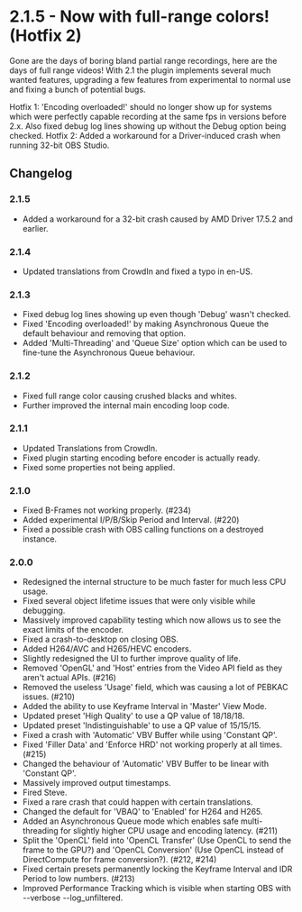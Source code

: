 # 2.1.5 - Now with full-range colors! (Hotfix 2)
Gone are the days of boring bland partial range recordings, here are the days of full range videos! With 2.1 the plugin implements several much wanted features, upgrading a few features from experimental to normal use and fixing a bunch of potential bugs.

Hotfix 1: 'Encoding overloaded!' should no longer show up for systems which were perfectly capable recording at the same fps in versions before 2.x. Also fixed debug log lines showing up without the Debug option being checked.
Hotfix 2: Added a workaround for a Driver-induced crash when running 32-bit OBS Studio.

## Changelog
### 2.1.5
* Added a workaround for a 32-bit crash caused by AMD Driver 17.5.2 and earlier.

### 2.1.4
* Updated translations from CrowdIn and fixed a typo in en-US.

### 2.1.3
* Fixed debug log lines showing up even though 'Debug' wasn't checked.
* Fixed 'Encoding overloaded!' by making Asynchronous Queue the default behaviour and removing that option.
* Added 'Multi-Threading' and 'Queue Size' option which can be used to fine-tune the Asynchronous Queue behaviour.

### 2.1.2
* Fixed full range color causing crushed blacks and whites.
* Further improved the internal main encoding loop code.

### 2.1.1
* Updated Translations from CrowdIn.
* Fixed plugin starting encoding before encoder is actually ready.
* Fixed some properties not being applied.

### 2.1.0
* Fixed B-Frames not working properly. (#234)
* Added experimental I/P/B/Skip Period and Interval. (#220)
* Fixed a possible crash with OBS calling functions on a destroyed instance.

### 2.0.0
* Redesigned the internal structure to be much faster for much less CPU usage.
* Fixed several object lifetime issues that were only visible while debugging.
* Massively improved capability testing which now allows us to see the exact limits of the encoder.
* Fixed a crash-to-desktop on closing OBS.
* Added H264/AVC and H265/HEVC encoders.
* Slightly redesigned the UI to further improve quality of life.
* Removed 'OpenGL' and 'Host' entries from the Video API field as they aren't actual APIs. (#216)
* Removed the useless 'Usage' field, which was causing a lot of PEBKAC issues. (#210)
* Added the ability to use Keyframe Interval in 'Master' View Mode.
* Updated preset 'High Quality' to use a QP value of 18/18/18.
* Updated preset 'Indistinguishable' to use a QP value of 15/15/15.
* Fixed a crash with 'Automatic' VBV Buffer while using 'Constant QP'.
* Fixed 'Filler Data' and 'Enforce HRD' not working properly at all times. (#215)
* Changed the behaviour of 'Automatic' VBV Buffer to be linear with 'Constant QP'.
* Massively improved output timestamps.
* Fired Steve.
* Fixed a rare crash that could happen with certain translations.
* Changed the default for 'VBAQ' to 'Enabled' for H264 and H265.
* Added an Asynchronous Queue mode which enables safe multi-threading for slightly higher CPU usage and encoding latency. (#211)
* Split the 'OpenCL' field into 'OpenCL Transfer' (Use OpenCL to send the frame to the GPU?) and 'OpenCL Conversion' (Use OpenCL instead of DirectCompute for frame conversion?). (#212, #214)
* Fixed certain presets permanently locking the Keyframe Interval and IDR Period to low numbers. (#213)
* Improved Performance Tracking which is visible when starting OBS with --verbose --log_unfiltered.
